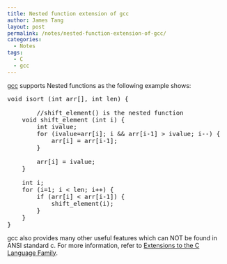 ```yaml
---
title: Nested function extension of gcc
author: James Tang
layout: post
permalink: /notes/nested-function-extension-of-gcc/
categories:
  - Notes
tags:
  - C
  - gcc
---
```

[gcc][1] supports Nested functions as the following example shows:

<pre class="brush:c">void isort (int arr[], int len) {

        //shift_element() is the nested function
	void shift_element (int i) {
		int ivalue;
		for (ivalue=arr[i]; i &#038;&#038; arr[i-1] > ivalue; i--) {
			arr[i] = arr[i-1];
		}

		arr[i] = ivalue;
	}

	int i;
	for (i=1; i &lt; len; i++) {
		if (arr[i] &lt; arr[i-1]) {
			shift_element(i);
		}
	}
}
</pre>

gcc also provides many other useful features which can NOT be found in ANSI standard c. For more information, refer to [Extensions to the C Language Family][2].

 [1]: http://gcc.gnu.org/
 [2]: http://gcc.gnu.org/onlinedocs/gcc-2.95.3/gcc_4.html